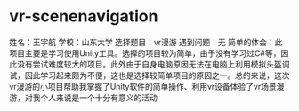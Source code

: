 # vr-scenenavigation
姓名：王宇航
学校：山东大学
选择题目：vr漫游
遇到问题：无
简单的体会：此项目主要是学习使用Unity工具。选择的项目较为简单，由于没有学习过C#等，因此没有尝试难度较大的项目。此外由于自身电脑原因无法在电脑上利用模拟头盔调试，因此学习起来颇为不便，这也是选择较简单项目的原因之一。总的来说，这次vr漫游的小项目帮助我掌握了Unity软件的简单操作、利用vr设备体验了vr场景漫游，对我个人来说是一个十分有意义的活动
